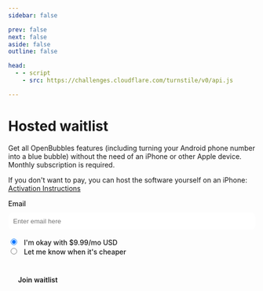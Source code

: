 ```yaml
---
sidebar: false

prev: false
next: false
aside: false
outline: false

head:
  - - script
    - src: https://challenges.cloudflare.com/turnstile/v0/api.js

---
```


<script setup>
    import { ref, onMounted } from 'vue'
    import { useRouter } from 'vitepress'

    onMounted(async () => {
        const res = await fetch('https://hw.openbubbles.app/status');
        if ((await res.json()).available) {
            useRouter().go("/quickstart.html#hosted-monthly-subscription")
        }
    })
</script>

# Hosted waitlist

Get all OpenBubbles features (including turning your Android phone number into a blue bubble) without the need of an iPhone or other Apple device. Monthly subscription is required.

If you don't want to pay, you can host the software yourself on an iPhone: [Activation Instructions](https://openbubbles.app/quickstart.html#activate-openbubbles)

<style>
    label {
        font-weight: 500;
    }
    #badprice:checked ~ #price {
        display: block !important;
    }
    .myinput {
        padding: 10px;
        border: solid 1px var(--vp-button-alt-bg);
        border-radius: 10px;
        width: 100%;
        margin-top: 10px;
        margin-bottom: 15px;
    }
    input[type=radio] {
        margin-right: 10px;
    }
    input[type=submit] {
        padding: 0 20px;
        line-height: 38px;
        border: none;
        border-radius: 20px;
        font-size: 14px;
        font-weight: 600;
        background-color: var(--vp-button-brand-bg);
        color: var(--vp-button-brand-text);
        cursor: pointer;
        margin-top: 15px;
        font-family: Inter, ui-sans-serif, system-ui, sans-serif, "Apple Color Emoji", "Segoe UI Emoji", "Segoe UI Symbol", "Noto Color Emoji";
    }
</style>

<form action="https://hw.openbubbles.app/waitlist" method="POST">
<label for="emailimp">Email</label>
<input type="email" name="email" id="emailimp" placeholder="Enter email here" class="myinput" required/><br>

<input type="radio" id="priceokay" name="price_okay" value="okay" checked>
<label for="priceokay">I'm okay with $9.99/mo USD</label><br>
<input type="radio" id="badprice" name="price_okay" value="none">
<label for="badprice">Let me know when it's cheaper</label><br>

<input type="number" name="price" id="price" style="display: none;"  class="myinput" placeholder="Preferred price ($USD)">

<div style="margin-top: 15px" class="cf-turnstile" data-sitekey="0x4AAAAAABB_VM-Rvy-vlB1W"></div>

<input type="submit" value="Join waitlist">
</form>